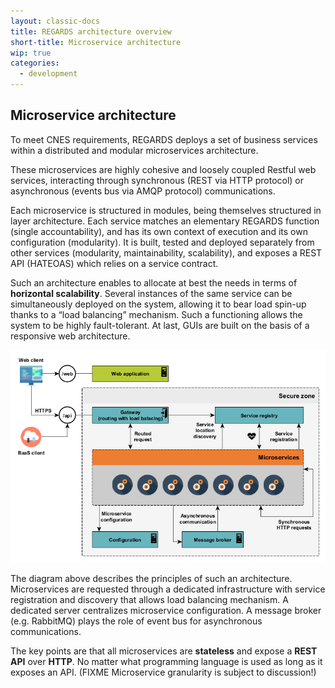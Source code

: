 ```yaml
---
layout: classic-docs
title: REGARDS architecture overview
short-title: Microservice architecture
wip: true
categories:
  - development
---
```


## Microservice architecture

To meet CNES requirements, REGARDS deploys a set of business services within a distributed and modular microservices architecture.

These microservices are highly cohesive and loosely coupled Restful web services, interacting through synchronous (REST via HTTP protocol) or asynchronous (events bus via AMQP protocol) communications.

Each microservice is structured in modules, being themselves structured in layer architecture. Each service matches an elementary REGARDS function (single accountability), and has its own context of execution and its own configuration (modularity). It is built, tested and deployed separately from other services (modularity, maintainability, scalability), and exposes a REST API (HATEOAS) which relies on a service contract.

Such an architecture enables to allocate at best the needs in terms of **horizontal scalability**. Several instances of the same service can be simultaneously deployed on the system, allowing it to bear load spin-up thanks to a “load balancing” mechanism. Such a functioning allows the system to be highly fault-tolerant. At last, GUIs are built on the basis of a responsive web architecture.

![](/assets/schemas/architecture/microservice_architecture.png)


The diagram above describes the principles of such an architecture.  
Microservices are requested through a dedicated infrastructure with service registration and discovery that allows load balancing mechanism. A dedicated server centralizes microservice configuration. A message broker (e.g. RabbitMQ) plays the role of event bus for asynchronous communications.

The key points are that all microservices are **stateless** and expose a **REST API** over **HTTP**. No matter what programming language is used as long as it exposes an API. (FIXME Microservice granularity is subject to discussion!)
